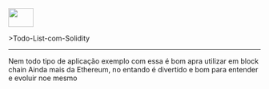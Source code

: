 

<img style="align=" src="https://cdn.jsdelivr.net/gh/devicons/devicon/icons/solidity/solidity-original.svg" width="50" height="38" />

<p> >Todo-List-com-Solidity </p>
<hr>

<p>Nem todo tipo de aplicação exemplo com essa é bom apra utilizar em block chain
    Ainda mais da Ethereum, no entando é divertido e bom para entender e evoluir noe mesmo</p>               
  

